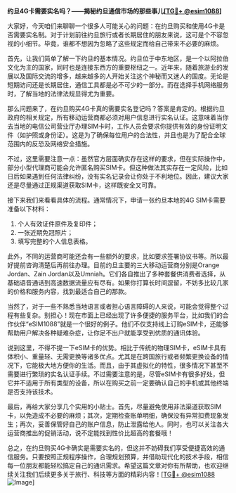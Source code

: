 **约旦4G卡需要实名吗？——揭秘约旦通信市场的那些事儿[[TG💪+ @esim1088](https://t.me/s/esim1088)]**

大家好，今天咱们来聊聊一个很多人可能关心的问题：在约旦购买和使用4G卡是否需要实名制。对于计划前往约旦旅行或者长期居住的朋友来说，这可是个不容忽视的小细节。毕竟，谁都不想因为忽略了这些规定而给自己带来不必要的麻烦。

首先，让我们简单了解一下约旦的基本情况。约旦位于中东地区，是一个以阿拉伯文化为主的国家，同时也是连接东西方的重要枢纽之一。近年来，随着旅游业的发展以及国际交流的增多，越来越多的人开始关注这个神秘而又迷人的国度。无论是短期访问还是长期居住，通信工具都是必不可少的一部分。而在选择手机网络服务时，了解当地的法律法规显得尤为重要。

那么问题来了，在约旦购买4G卡真的需要实名登记吗？答案是肯定的。根据约旦政府的相关规定，所有移动运营商都必须对用户信息进行实名认证。这意味着当你去当地的电信公司营业厅办理SIM卡时，工作人员会要求你提供有效的身份证明文件（如护照或身份证）。这是为了确保每位用户的合法性，并且也是为了配合全球范围内的反恐及网络安全措施。

不过，这里需要注意一点：虽然官方层面确实存在这样的要求，但在实际操作中，部分小型代理商可能会允许匿名购买SIM卡。但这种做法其实存在一定风险，比如日后如果遇到任何法律纠纷，没有实名记录会让你处于不利地位。因此，建议大家还是尽量通过正规渠道获取SIM卡，这样既安全又可靠。

接下来我们来看看具体的流程。通常情况下，申请一张约旦本地的4G SIM卡需要准备以下材料：
1. 个人有效证件原件及复印件；
2. 一张近期免冠照片；
3. 填写完整的个人信息表格。

此外，不同的运营商可能还会有一些额外的要求，比如要求签署协议书等。所以最好提前咨询清楚后再前往办理。目前约旦主要的三大移动运营商分别是Orange Jordan、Zain Jordan以及Umniah。它们各自推出了多种套餐供消费者选择，从基础语音通话到高速数据流量应有尽有。如果你打算长时间逗留，不妨多比较几家的价格和服务内容，找到最适合自己的那款。

当然了，对于一些不熟悉当地语言或者担心语言障碍的人来说，可能会觉得整个过程有些复杂。别担心！现在市面上已经出现了许多便捷的服务平台，比如我们的合作伙伴“eSIM1088”就是一个很好的例子。他们不仅支持线上订购eSIM卡，还能够帮助用户解决各种疑难杂症，让你足不出户就能享受到优质的通讯体验。

说到这里，不得不提一下eSIM卡的优势。相比于传统的物理SIM卡，eSIM卡具有体积小、重量轻、无需更换等诸多优点。尤其是在跨国旅行或者频繁更换设备的情况下，它能极大地方便你的生活。而且，由于其虚拟化的特性，很多情况下甚至不需要进行繁琐的实名认证手续。不过需要注意的是，尽管eSIM卡有很多好处，但它并不适用于所有类型的设备，所以在购买之前一定要确认自己的手机或其他终端是否支持该技术。

最后，再给大家分享几个实用的小贴士。首先，尽量避免使用非法渠道获取SIM卡，以免造成不必要的麻烦；其次，定期检查账单明细，确保没有异常扣费现象发生；再次，妥善保管好自己的账户信息，防止泄露给他人。同时，也可以关注各大运营商推出的促销活动，说不定能找到性价比超高的套餐哦！

总之，在约旦购买4G卡确实是需要实名的，但这并不妨碍我们享受便捷高效的通信服务。只要按照正规程序操作，合理规划预算，并借助现代化的技术手段，相信每一位朋友都能轻松搞定自己的通讯需求。希望这篇文章对你有所帮助，也欢迎继续关注我们后续更多关于旅行、科技等方面的精彩内容！[[TG💪+ @esim1088](https://t.me/s/esim1088) ![Image](https://i.postimg.cc/4NQfJmqS/Snipaste-2025-05-13-00-14-12.png)]
